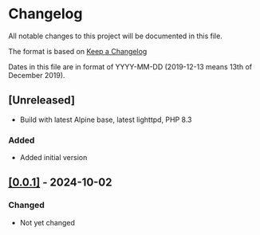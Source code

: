 # Changelog

All notable changes to this project will be documented in this file.

The format is based on [Keep a Changelog](https://keepachangelog.com/en/1.0.0/)

Dates in this file are in format of YYYY-MM-DD (2019-12-13 means 13th of December 2019).

## [Unreleased]

* Build with latest Alpine base, latest lighttpd, PHP 8.3

### Added

* Added initial version

## [[0.0.1]](https://github.com/pkilpo/alpine-php-lighttpd) - 2024-10-02

### Changed

* Not yet changed



